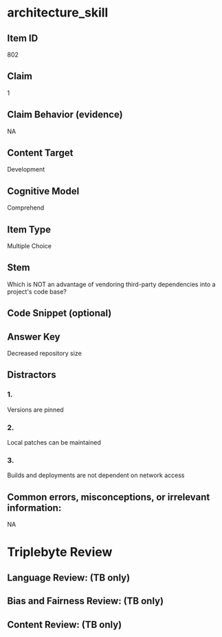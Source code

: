 # architecture_skill

## Item ID
802

## Claim
1

## Claim Behavior (evidence)
NA

## Content Target
Development

## Cognitive Model
Comprehend

## Item Type
Multiple Choice

## Stem
Which is NOT an advantage of vendoring third-party dependencies into a project's code base?

## Code Snippet (optional)


## Answer Key
Decreased repository size

## Distractors

### 1.
Versions are pinned

### 2.
Local patches can be maintained

### 3.
Builds and deployments are not dependent on network access

## Common errors, misconceptions, or irrelevant information:
NA

# Triplebyte Review


## Language Review: (TB only)


## Bias and Fairness Review: (TB only)


## Content Review: (TB only)

